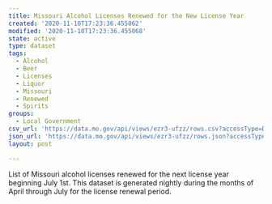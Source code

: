 ```yaml
---
title: Missouri Alcohol Licenses Renewed for the New License Year
created: '2020-11-10T17:23:36.455062'
modified: '2020-11-10T17:23:36.455068'
state: active
type: dataset
tags:
  - Alcohol
  - Beer
  - Licenses
  - Liquor
  - Missouri
  - Renewed
  - Spirits
groups:
  - Local Government
csv_url: 'https://data.mo.gov/api/views/ezr3-ufzz/rows.csv?accessType=DOWNLOAD'
json_url: 'https://data.mo.gov/api/views/ezr3-ufzz/rows.json?accessType=DOWNLOAD'
layout: post

---
```

List of Missouri alcohol licenses renewed for the next license year beginning July 1st.  This dataset is generated nightly during the months of April through July for the license renewal period.
